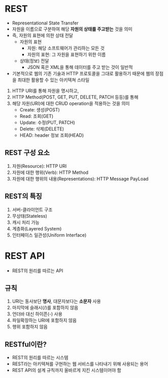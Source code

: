 # REST

- Representational State Transfer
- 자원을 이름으로 구분하여 해당 **자원의 상태를 주고받는** 것을 의미
- 즉, 자원의 표현에 의한 상태 전달
  - 자원의 표현
    - 자원: 해당 소프트웨어가 관리하는 모든 것
    - 자원의 표현: 그 자원을 표현하기 위한 이름
  - 상태(정보) 전달
    - JSON 혹은 XML을 통해 데이터를 주고 받는 것이 일반적
- 기본적으로 웹의 기존 기술과 HTTP 프로토콜을 그대로 활용하기 때문에 웹의 장점을 최대한 활용할 수 있는 아키텍쳐 스타일

1. HTTP URI를 통해 자원을 명시하고,
2. HTTP Method(POST, GET, PUT, DELETE, PATCH 등등)를 통해
3. 해당 자원(URI)에 대한 CRUD operation을 적용하는 것을 의미
    - Create: 생성(POST)
    - Read: 조회(GET)
    - Update: 수정(PUT, PATCH)
    - Delete: 삭제(DELETE)
    - HEAD: header 정보 조회(HEAD)

## REST 구성 요소
1. 자원(Resource): HTTP URI
2. 자원에 대한 행위(Verb): HTTP Method
3. 자원에 대한 행위의 내용(Representations): HTTP Message PayLoad

## REST의 특징
1. 서버-클라이언트 구조
2. 무상태(Stateless)
3. 캐시 처리 가능
4. 계층화(Layered System)
5. 인터페이스 일관성(Uniform Interface)


# REST API
- REST의 원리를 따르는 API

## 규칙
1. URI는 동사보단 **명사**, 대문자보다는 **소문자** 사용
2. 마지막에 슬래시(/)를 포함하지 않음
3. 언더바 대신 하이픈(-) 사용
4. 파일확장하는 URI에 포함하지 않음
5. 행위 포함하지 않음

## RESTful이란?
- REST의 원리를 따르는 시스템
- REST라는 아키텍쳐를 구현하는 웹 서비스를 나타내기 위해 사용되는 용어
- REST API의 설계 규칙까지 올바르게 지킨 시스템이어야 함